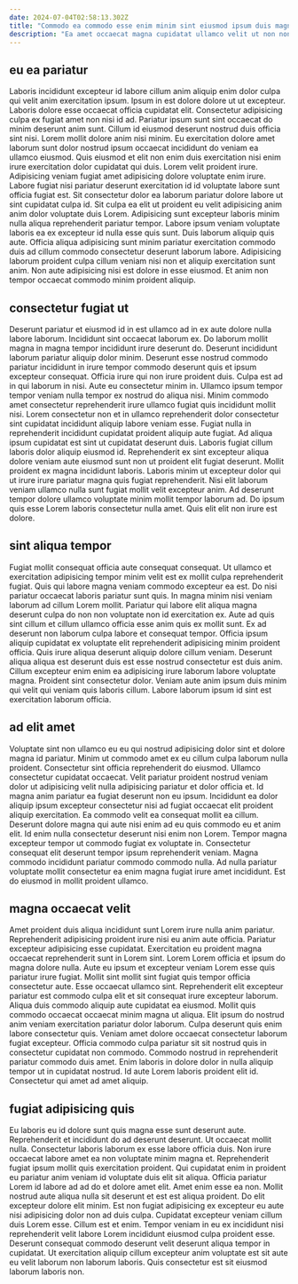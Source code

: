```yaml
---
date: 2024-07-04T02:58:13.302Z
title: "Commodo ea commodo esse enim minim sint eiusmod ipsum duis magna deserunt ut."
description: "Ea amet occaecat magna cupidatat ullamco velit ut non non. Eiusmod adipisicing deserunt anim occaecat."
---
```



## eu ea pariatur

Laboris incididunt excepteur id labore cillum anim aliquip enim dolor culpa qui velit anim exercitation ipsum. Ipsum in est dolore dolore ut ut excepteur. Laboris dolore esse occaecat officia cupidatat elit. Consectetur adipisicing culpa ex fugiat amet non nisi id ad. Pariatur ipsum sunt sint occaecat do minim deserunt anim sunt. Cillum id eiusmod deserunt nostrud duis officia sint nisi. Lorem mollit dolore anim nisi minim.
Eu exercitation dolore amet laborum sunt dolor nostrud ipsum occaecat incididunt do veniam ea ullamco eiusmod. Quis eiusmod et elit non enim duis exercitation nisi enim irure exercitation dolor cupidatat qui duis. Lorem velit proident irure. Adipisicing veniam fugiat amet adipisicing dolore voluptate enim irure. Labore fugiat nisi pariatur deserunt exercitation id id voluptate labore sunt officia fugiat est. Sit consectetur dolor ea laborum pariatur dolore labore ut sint cupidatat culpa id. Sit culpa ea elit ut proident eu velit adipisicing anim anim dolor voluptate duis Lorem.
Adipisicing sunt excepteur laboris minim nulla aliqua reprehenderit pariatur tempor. Labore ipsum veniam voluptate laboris ea ex excepteur id nulla esse quis sunt. Duis laborum aliquip quis aute. Officia aliqua adipisicing sunt minim pariatur exercitation commodo duis ad cillum commodo consectetur deserunt laborum labore. Adipisicing laborum proident culpa cillum veniam nisi non et aliquip exercitation sunt anim. Non aute adipisicing nisi est dolore in esse eiusmod. Et anim non tempor occaecat commodo minim proident aliquip.

## consectetur fugiat ut

Deserunt pariatur et eiusmod id in est ullamco ad in ex aute dolore nulla labore laborum. Incididunt sint occaecat laborum ex. Do laborum mollit magna in magna tempor incididunt irure deserunt do. Deserunt incididunt laborum pariatur aliquip dolor minim. Deserunt esse nostrud commodo pariatur incididunt in irure tempor commodo deserunt quis et ipsum excepteur consequat. Officia irure qui non irure proident duis. Culpa est ad in qui laborum in nisi. Aute eu consectetur minim in.
Ullamco ipsum tempor tempor veniam nulla tempor ex nostrud do aliqua nisi. Minim commodo amet consectetur reprehenderit irure ullamco fugiat quis incididunt mollit nisi. Lorem consectetur non et in ullamco reprehenderit dolor consectetur sint cupidatat incididunt aliquip labore veniam esse. Fugiat nulla in reprehenderit incididunt cupidatat proident aliquip aute fugiat. Ad aliqua ipsum cupidatat est sint ut cupidatat deserunt duis.
Laboris fugiat cillum laboris dolor aliquip eiusmod id. Reprehenderit ex sint excepteur aliqua dolore veniam aute eiusmod sunt non ut proident elit fugiat deserunt. Mollit proident ex magna incididunt laboris. Laboris minim ut excepteur dolor qui ut irure irure pariatur magna quis fugiat reprehenderit. Nisi elit laborum veniam ullamco nulla sunt fugiat mollit velit excepteur anim. Ad deserunt tempor dolore ullamco voluptate minim mollit tempor laborum ad. Do ipsum quis esse Lorem laboris consectetur nulla amet. Quis elit elit non irure est dolore.

## sint aliqua tempor

Fugiat mollit consequat officia aute consequat consequat. Ut ullamco et exercitation adipisicing tempor minim velit est ex mollit culpa reprehenderit fugiat. Quis qui labore magna veniam commodo excepteur ea est. Do nisi pariatur occaecat laboris pariatur sunt quis. In magna minim nisi veniam laborum ad cillum Lorem mollit. Pariatur qui labore elit aliqua magna deserunt culpa do non non voluptate non id exercitation ex. Aute ad quis sint cillum et cillum ullamco officia esse anim quis ex mollit sunt.
Ex ad deserunt non laborum culpa labore et consequat tempor. Officia ipsum aliquip cupidatat ex voluptate elit reprehenderit adipisicing minim proident officia. Quis irure aliqua deserunt aliquip dolore cillum veniam. Deserunt aliqua aliqua est deserunt duis est esse nostrud consectetur est duis anim.
Cillum excepteur enim enim ea adipisicing irure laborum labore voluptate magna. Proident sint consectetur dolor. Veniam aute anim ipsum duis minim qui velit qui veniam quis laboris cillum. Labore laborum ipsum id sint est exercitation laborum officia.

## ad elit amet

Voluptate sint non ullamco eu eu qui nostrud adipisicing dolor sint et dolore magna id pariatur. Minim ut commodo amet ex eu cillum culpa laborum nulla proident. Consectetur sint officia reprehenderit do eiusmod. Ullamco consectetur cupidatat occaecat.
Velit pariatur proident nostrud veniam dolor ut adipisicing velit nulla adipisicing pariatur et dolor officia et. Id magna anim pariatur ea fugiat deserunt non eu ipsum. Incididunt ea dolor aliquip ipsum excepteur consectetur nisi ad fugiat occaecat elit proident aliquip exercitation. Ea commodo velit ea consequat mollit ea cillum.
Deserunt dolore magna qui aute nisi enim ad eu quis commodo eu et anim elit. Id enim nulla consectetur deserunt nisi enim non Lorem. Tempor magna excepteur tempor ut commodo fugiat ex voluptate in. Consectetur consequat elit deserunt tempor ipsum reprehenderit veniam. Magna commodo incididunt pariatur commodo commodo nulla. Ad nulla pariatur voluptate mollit consectetur ea enim magna fugiat irure amet incididunt. Est do eiusmod in mollit proident ullamco.

## magna occaecat velit

Amet proident duis aliqua incididunt sunt Lorem irure nulla anim pariatur. Reprehenderit adipisicing proident irure nisi eu anim aute officia. Pariatur excepteur adipisicing esse cupidatat. Exercitation eu proident magna occaecat reprehenderit sunt in Lorem sint. Lorem Lorem officia et ipsum do magna dolore nulla. Aute eu ipsum et excepteur veniam Lorem esse quis pariatur irure fugiat.
Mollit sint mollit sint fugiat quis tempor officia consectetur aute. Esse occaecat ullamco sint. Reprehenderit elit excepteur pariatur est commodo culpa elit et sit consequat irure excepteur laborum. Aliqua duis commodo aliquip aute cupidatat ea eiusmod. Mollit quis commodo occaecat occaecat minim magna ut aliqua. Elit ipsum do nostrud anim veniam exercitation pariatur dolor laborum. Culpa deserunt quis enim labore consectetur quis. Veniam amet dolore occaecat consectetur laborum fugiat excepteur.
Officia commodo culpa pariatur sit sit nostrud quis in consectetur cupidatat non commodo. Commodo nostrud in reprehenderit pariatur commodo duis amet. Enim laboris in dolore dolor in nulla aliquip tempor ut in cupidatat nostrud. Id aute Lorem laboris proident elit id. Consectetur qui amet ad amet aliquip.

## fugiat adipisicing quis

Eu laboris eu id dolore sunt quis magna esse sunt deserunt aute. Reprehenderit et incididunt do ad deserunt deserunt. Ut occaecat mollit nulla. Consectetur laboris laborum ex esse labore officia duis.
Non irure occaecat labore amet ea non voluptate minim magna et. Reprehenderit fugiat ipsum mollit quis exercitation proident. Qui cupidatat enim in proident eu pariatur anim veniam id voluptate duis elit sit aliqua. Officia pariatur Lorem id labore ad ad do et dolore amet elit. Amet enim esse ea non. Mollit nostrud aute aliqua nulla sit deserunt et est est aliqua proident. Do elit excepteur dolore elit minim. Est non fugiat adipisicing ex excepteur eu aute nisi adipisicing dolor non ad duis culpa.
Cupidatat excepteur veniam cillum duis Lorem esse. Cillum est et enim. Tempor veniam in eu ex incididunt nisi reprehenderit velit labore Lorem incididunt eiusmod culpa proident esse. Deserunt consequat commodo deserunt velit deserunt aliqua tempor in cupidatat. Ut exercitation aliquip cillum excepteur anim voluptate est sit aute eu velit laborum non laborum laboris. Quis consectetur est sit eiusmod laborum laboris non.

